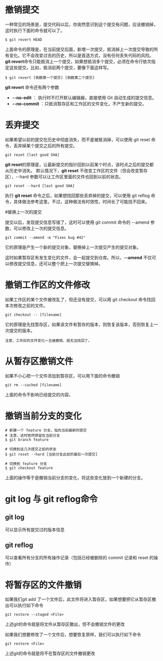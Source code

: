 # 撤销提交
一种常见的场景是，提交代码以后，你突然意识到这个提交有问题，应该撤销掉，这时执行下面的命令就可以了。
```text
$ git revert HEAD
```
上面命令的原理是，在当前提交后面，新增一次提交，抵消掉上一次提交导致的所有变化。它不会改变过去的历史，所以是首选方式，没有任何丢失代码的风险。
**git revert**命令只能抵消上一个提交，如果想抵消多个提交，必须在命令行依次指定这些提交。比如，抵消前两个提交，要像下面这样写。
```text
$ git revert [倒数第一个提交] [倒数第二个提交]
```

**git revert** 命令还有两个参数
* **--no-edit** ： 执行时不打开默认编辑器，直接使用 Git 自动生成的提交信息。
* **--no-commit** ：只抵消暂存区和工作区的文件变化，不产生新的提交。

# 丢弃提交
如果希望以前的提交在历史中彻底消失，而不是被抵消掉，可以使用 git reset 命令，丢弃掉某个提交之后的所有提交。
```text
git reset [last good SHA]
```
**git reset**的原理是，让最新提交的指针回到以前某个时点，该时点之后的提交都从历史中消失。
默认情况下，**git reset** 不改变工作区的文件（但会改变暂存区），--hard 参数可以让工作区里面的文件也回到以前的状态。
```text
git reset --hard [last good SHA]
```
执行 **git reset** 命令之后，如果想找回那些丢弃掉的提交，可以使用 git reflog 命令，具体做法参考这里。不过，这种做法有时效性，时间长了可能找不回来。


#替换上一次的提交

提交以后，发现提交信息写错了，这时可以使用 git commit 命令的 --amend  参数，可以修改上一次的提交信息。

```text
git commit --amend -m "Fixes bug #42"
```
它的原理是产生一个新的提交对象，替换掉上一次提交产生的提交对象。

这时如果暂存区有发生变化的文件，会一起提交到仓库。所以，**--amend** 不仅可以修改提交信息，还可以整个把上一次提交替换掉。


# 撤销工作区的文件修改
如果工作区的某个文件被改乱了，但还没有提交，可以用 git checkout 命令找回本次修改之前的文件。

```text
git checkout -- [filename]
```
它的原理是先找暂存区，如果该文件有暂存的版本，则恢复该版本，否则恢复上一次提交的版本。

```text
注意，工作区的文件变化一旦被撤销，就无法找回了。
```

# 从暂存区撤销文件
如果不小心把一个文件添加到暂存区，可以用下面的命令撤销
```text
git rm --cached [filename]
```
上面的命令不影响已经提交的内容。

# 撤销当前分支的变化

```text
# 新建一个 feature 分支，指向当前最新的提交
# 注意，这时依然停留在当前分支
$ git branch feature

# 切换到这几次提交之前的状态
$ git reset --hard [当前分支此前的最后一次提交]

# 切换到 feature 分支
$ git checkout feature

```

上面的操作等于是撤销当前分支的变化，将这些变化放到一个新建的分支。



# git log 与 git reflog命令
## git log
可以显示所有提交过的版本信息
## git reflog
可以查看所有分支的所有操作记录（包括已经被删除的 commit 记录和 reset 的操作）





# 将暂存区的文件撤销
如果我们git add <File>了一个文件后，此文件将进入暂存区，如果想要把它从暂存区撤出可以执行如下命令
```text
git restore --staged <File> 
```
上述git的命令就是将文件从暂存区撤出，但不会撤销文件的更改

如果我们想要修改了一个文件后，想要恢复原样，我们可以执行如下命令
```text
git restore <File>
```
上述git的命令就是将不在暂存区的文件撤销更改

